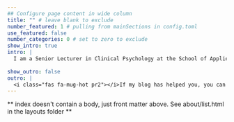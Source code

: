 ```yaml
---
## Configure page content in wide column
title: "" # leave blank to exclude
number_featured: 1 # pulling from mainSections in config.toml
use_featured: false
number_categories: 0 # set to zero to exclude
show_intro: true
intro: |
  I am a Senior Lecturer in Clinical Psychology at the School of Applied Psychology in University College Cork and a Clinical Psychologist in private practice. I am involved in all aspects of the doctoral programme in Clinical Psychology including teaching, research, selection and placement visits. I have specific responsibilities for placement coordination and lead the modules on Intellectual disabilities and Autism. <br> <br> I also contribute to the MA programme in Applied Psychology (Mental Health) and supervise students for MA research projects. In the past few years I have been developing my skills in using the R programming language as a tool for research, statistical analysis and text mining. My blog posts on this site feature some of my explorations using R in psychology. Feel free to message me if you have ideas to improve the code or have other comments or feedback.
  
show_outro: false
outro: |
  <i class="fas fa-mug-hot pr2"></i>If my blog has helped you, you can [buy me a coffee](https://ko-fi.com/)!
---
```


** index doesn't contain a body, just front matter above.
See about/list.html in the layouts folder **

